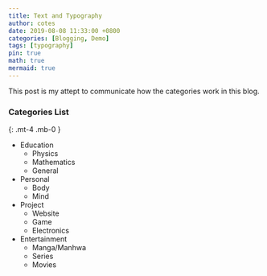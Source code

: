 ```yaml
---
title: Text and Typography
author: cotes
date: 2019-08-08 11:33:00 +0800
categories: [Blogging, Demo]
tags: [typography]
pin: true
math: true
mermaid: true
---
```


This post is my attept to communicate how the categories work in this blog. 

### Categories List
{: .mt-4 .mb-0 }

- Education
  + Physics
  + Mathematics
  + General 
- Personal
  + Body
  + Mind
- Project
  + Website
  + Game
  + Electronics
- Entertainment
  + Manga/Manhwa
  + Series
  + Movies
 
 